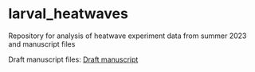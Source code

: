 # larval_heatwaves
Repository for analysis of heatwave experiment data from summer 2023 and manuscript files

Draft manuscript files: [Draft manuscript](https://desertbotanicalgarden-my.sharepoint.com/:w:/g/personal/nmelkonoff_dbg_org/EdbUOMLANLRPtbASv4_l7GABVuEYcIo_xTTmn_YFqn_W1Q?e=KZR704)


